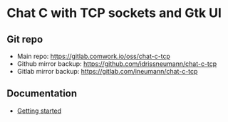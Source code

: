 # Chat C with TCP sockets and Gtk UI

## Git repo

* Main repo: https://gitlab.comwork.io/oss/chat-c-tcp
* Github mirror backup: https://github.com/idrissneumann/chat-c-tcp
* Gitlab mirror backup: https://gitlab.com/ineumann/chat-c-tcp

## Documentation

* [Getting started](./docs/getting-started.md)
